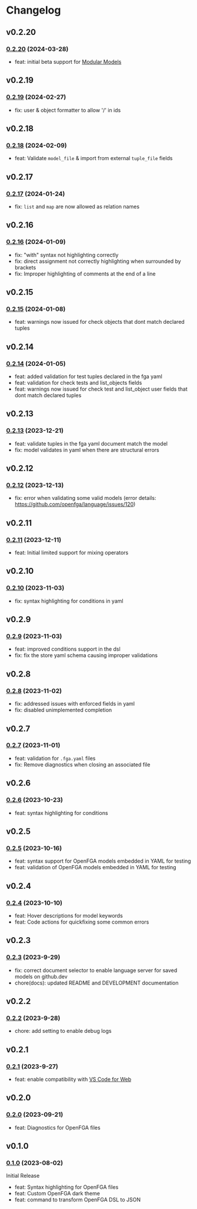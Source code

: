 # Changelog

## v0.2.20

### [0.2.20](https://github.com/openfga/vscode-ext/compare/v0.2.19...v0.2.20) (2024-03-28)

- feat: initial beta support for [Modular Models](https://github.com/openfga/rfcs/blob/main/20231212-modular-models.md)

## v0.2.19

### [0.2.19](https://github.com/openfga/vscode-ext/compare/v0.2.18...v0.2.19) (2024-02-27)

- fix: user & object formatter to allow '/' in ids

## v0.2.18

### [0.2.18](https://github.com/openfga/vscode-ext/compare/v0.2.17...v0.2.18) (2024-02-09)

- feat: Validate `model_file` & import from external `tuple_file` fields

## v0.2.17

### [0.2.17](https://github.com/openfga/vscode-ext/compare/v0.2.16...v0.2.17) (2024-01-24)

- fix: `list` and `map` are now allowed as relation names

## v0.2.16

### [0.2.16](https://github.com/openfga/vscode-ext/compare/v0.2.15...v0.2.16) (2024-01-09)

- fix: "with" syntax not highlighting correctly
- fix: direct assignment not correctly highlighting when surrounded by brackets
- fix: Improper highlighting of comments at the end of a line

## v0.2.15

### [0.2.15](https://github.com/openfga/vscode-ext/compare/v0.2.14...v0.2.15) (2024-01-08)

- feat: warnings now issued for check objects that dont match declared tuples

## v0.2.14

### [0.2.14](https://github.com/openfga/vscode-ext/compare/v0.2.13...v0.2.14) (2024-01-05)

- feat: added validation for test tuples declared in the fga yaml
- feat: validation for check tests and list_objects fields
- feat: warnings now issued for check test and list_object user fields that dont match declared tuples

## v0.2.13

### [0.2.13](https://github.com/openfga/vscode-ext/compare/v0.2.12...v0.2.13) (2023-12-21)

- feat: validate tuples in the fga yaml document match the model
- fix: model validates in yaml when there are structural errors

## v0.2.12

### [0.2.12](https://github.com/openfga/vscode-ext/compare/v0.2.11...v0.2.12) (2023-12-13)

- fix: error when validating some valid models (error details: https://github.com/openfga/language/issues/120)

## v0.2.11

### [0.2.11](https://github.com/openfga/vscode-ext/compare/v0.2.10...v0.2.11) (2023-12-11)

- feat: Initial limited support for mixing operators

## v0.2.10

### [0.2.10](https://github.com/openfga/vscode-ext/compare/v0.2.9...v0.2.10) (2023-11-03)

- fix: syntax highlighting for conditions in yaml

## v0.2.9

### [0.2.9](https://github.com/openfga/vscode-ext/compare/v0.2.8...v0.2.9) (2023-11-03)

- feat: improved conditions support in the dsl
- fix: fix the store yaml schema causing improper validations

## v0.2.8

### [0.2.8](https://github.com/openfga/vscode-ext/compare/v0.2.7...v0.2.8) (2023-11-02)

- fix: addressed issues with enforced fields in yaml
- fix: disabled unimplemented completion

## v0.2.7

### [0.2.7](https://github.com/openfga/vscode-ext/compare/v0.2.6...v0.2.7) (2023-11-01)

- feat: validation for `.fga.yaml` files
- fix: Remove diagnostics when closing an associated file

## v0.2.6

### [0.2.6](https://github.com/openfga/vscode-ext/compare/v0.2.5...v0.2.6) (2023-10-23)

- feat: syntax highlighting for conditions

## v0.2.5

### [0.2.5](https://github.com/openfga/vscode-ext/compare/v0.2.4...v0.2.5) (2023-10-16)

- feat: syntax support for OpenFGA models embedded in YAML for testing
- feat: validation of OpenFGA models embedded in YAML for testing

## v0.2.4

### [0.2.4](https://github.com/openfga/vscode-ext/compare/v0.2.3...v0.2.4) (2023-10-10)

- feat: Hover descriptions for model keywords
- feat: Code actions for quickfixing some common errors

## v0.2.3

### [0.2.3](https://github.com/openfga/vscode-ext/compare/v0.2.2...v0.2.3) (2023-9-29)

- fix: correct document selector to enable language server for saved models on github.dev
- chore(docs): updated README and DEVELOPMENT documentation

## v0.2.2

### [0.2.2](https://github.com/openfga/vscode-ext/compare/v0.2.1...v0.2.2) (2023-9-28)

- chore: add setting to enable debug logs

## v0.2.1

### [0.2.1](https://github.com/openfga/vscode-ext/compare/v0.2.0...v0.2.1) (2023-9-27)

- feat: enable compatibility with [VS Code for Web](https://vscode.dev)

## v0.2.0

### [0.2.0](https://github.com/openfga/vscode-ext/compare/v0.1.0...v0.2.0) (2023-09-21)

- feat: Diagnostics for OpenFGA files

## v0.1.0

### [0.1.0](https://github.com/openfga/vscode-ext/releases/tag/v0.1.0) (2023-08-02)

Initial Release

- feat: Syntax highlighting for OpenFGA files
- feat: Custom OpenFGA dark theme
- feat: command to transform OpenFGA DSL to JSON
